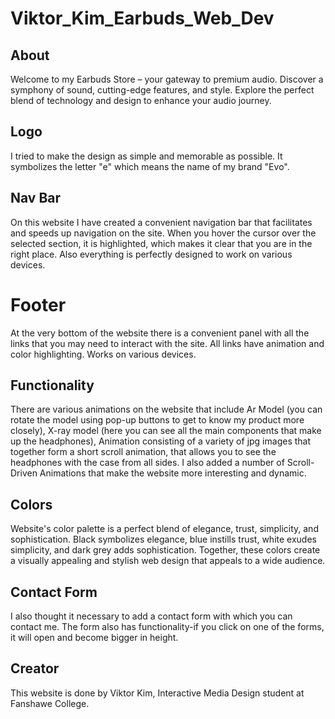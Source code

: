 # Viktor_Kim_Earbuds_Web_Dev

## About
Welcome to my Earbuds Store – your gateway to premium audio. Discover a symphony of sound, cutting-edge features, and style. Explore the perfect blend of technology and design to enhance your audio journey.

## Logo
I tried to make the design as simple and memorable as possible. It symbolizes the letter "e" which means the name of my brand "Evo".

## Nav Bar
On this website I have created a convenient navigation bar that facilitates and speeds up navigation on the site. When you hover the cursor over the selected section, it is highlighted, which makes it clear that you are in the right place. Also everything is perfectly designed to work on various devices.

# Footer
At the very bottom of the website there is a convenient panel with all the links that you may need to interact with the site. All links have animation and color highlighting. Works on various devices.

## Functionality
There are various animations on the website that include Ar Model (you can rotate the model using pop-up buttons to get to know my product more closely), X-ray model (here you can see all the main components that make up the headphones), Animation consisting of a variety of jpg images that together form a short scroll animation, that allows you to see the headphones with the case from all sides. I also added a number of Scroll-Driven Animations that make the website more interesting and dynamic.

## Colors
Website's color palette is a perfect blend of elegance, trust, simplicity, and sophistication. Black symbolizes elegance, blue instills trust, white exudes simplicity, and dark grey adds sophistication. Together, these colors create a visually appealing and stylish web design that appeals to a wide audience.

## Contact Form
I also thought it necessary to add a contact form with which you can contact me. The form also has functionality-if you click on one of the forms, it will open and become bigger in height.

## Creator
This website is done by Viktor Kim, Interactive Media Design student at Fanshawe College.
